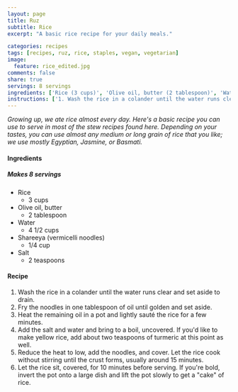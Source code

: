 ```yaml
---
layout: page
title: Ruz
subtitle: Rice
excerpt: "A basic rice recipe for your daily meals."

categories: recipes
tags: [recipes, ruz, rice, staples, vegan, vegetarian]
image:
  feature: rice_edited.jpg
comments: false
share: true
servings: 8 servings
ingredients: ['Rice (3 cups)', 'Olive oil, butter (2 tablespoon)', 'Water (4 1/2 cups)', 'Shareeya (vermicelli noodles) (1/4 cup)', 'Salt (2 teaspoons)']
instructions: ['1. Wash the rice in a colander until the water runs clear and set aside to drain.', '2. Fry the noodles in one tablespoon of oil until golden and set aside.', '3. Heat the remaining oil in a pot and lightly sauté the rice for a few minutes.', "4. Add the salt and water and bring to a boil, uncovered. If you'd like to make yellow rice, add about two teaspoons of turmeric at this point as well.", '5. Reduce the heat to low, add the noodles, and cover. Let the rice cook without stirring until the crust forms, usually around 15 minutes.', '6. Let the rice sit, covered, for 10 minutes before serving. If you''re bold, invert the pot onto a large dish and lift the pot slowly to get a "cake" of rice.']
---
```




*Growing up, we ate rice almost every day. Here's a basic recipe you can use to serve in most of the stew recipes found here. Depending on your tastes, you can use almost any medium or long grain of rice that you like; we use mostly Egyptian, Jasmine, or Basmati.*

#### Ingredients

##### Makes 8 servings

* Rice
    - 3 cups
* Olive oil, butter
    - 2 tablespoon
* Water
    - 4 1/2 cups
* Shareeya (vermicelli noodles)
    - 1/4 cup
* Salt
    - 2 teaspoons

#### Recipe

1. Wash the rice in a colander until the water runs clear and set aside to drain.
2. Fry the noodles in one tablespoon of oil until golden and set aside.
3. Heat the remaining oil in a pot and lightly sauté the rice for a few minutes.
4. Add the salt and water and bring to a boil, uncovered. If you'd like to make yellow rice, add about two teaspoons of turmeric at this point as well.
5. Reduce the heat to low, add the noodles, and cover. Let the rice cook without stirring until the crust forms, usually around 15 minutes.
6. Let the rice sit, covered, for 10 minutes before serving. If you're bold, invert the pot onto a large dish and lift the pot slowly to get a "cake" of rice.
